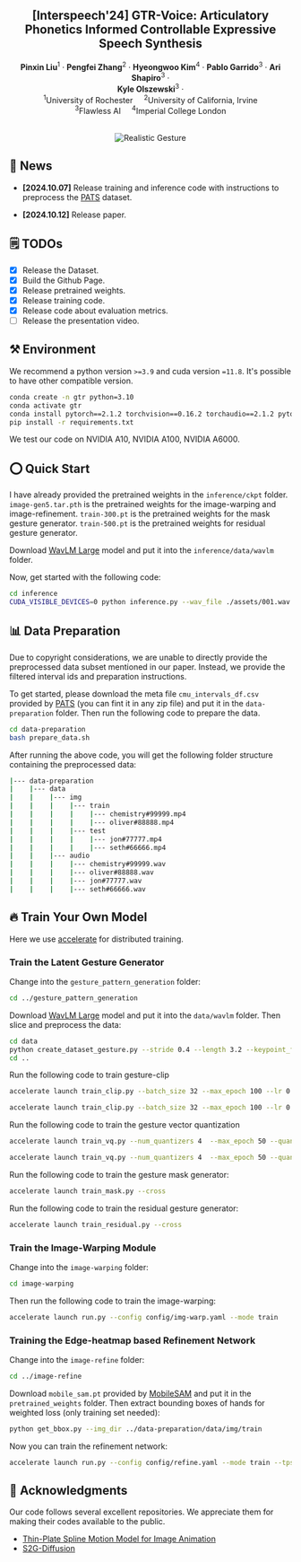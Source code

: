 <p align="center">

  <h2 align="center">[Interspeech'24] GTR-Voice: Articulatory Phonetics Informed Controllable Expressive Speech Synthesis </h2>
  <p align="center">
    <strong>Pinxin Liu</strong></a><sup>1</sup>
    · 
    <strong>Pengfei Zhang</strong></a><sup>2</sup>
    · 
    <strong>Hyeongwoo Kim</strong></a><sup>4</sup>
    ·
    <strong>Pablo Garrido</strong></a><sup>3</sup>
    ·
    <strong>Ari Shapiro</strong></a><sup>3</sup>
    ·
    <br><strong>Kyle Olszewski</strong></a><sup>3</sup>
    ·  
    <br>
    <sup>1</sup>University of Rochester  &nbsp;&nbsp;&nbsp; <sup>2</sup>University of California, Irvine
    <br>
    <sup>3</sup>Flawless AI   &nbsp;&nbsp;&nbsp; <sup>4</sup>Imperial College London
    <br>
    </br>

  </p>
    </p>
<div align="center">
  <img src="./assets/teaser.jpg" alt="Realistic Gesture"></a>
</div>

## 📣 News
* **[2024.10.07]** Release training and inference code with instructions to preprocess the [PATS](https://chahuja.com/pats/download.html) dataset.

* **[2024.10.12]** Release paper.

## 🗒 TODOs
- [x] Release the Dataset.
- [x] Build the Github Page.
- [x] Release pretrained weights.
- [x] Release training code.
- [x] Release code about evaluation metrics.
- [ ] Release the presentation video.

## ⚒️ Environment
We recommend a python version ```>=3.9``` and cuda version ```=11.8```. It's possible to have other compatible version.

```bash
conda create -n gtr python=3.10
conda activate gtr
conda install pytorch==2.1.2 torchvision==0.16.2 torchaudio==2.1.2 pytorch-cuda=11.8 -c pytorch -c nvidia
pip install -r requirements.txt
```

We test our code on NVIDIA A10, NVIDIA A100, NVIDIA A6000.

## ⭕ Quick Start
I have already provided the pretrained weights in the ```inference/ckpt``` folder. 
```image-gen5.tar.pth``` is the pretrained weights for the image-warping and image-refinement. 
```train-300.pt``` is the pretrained weights for the mask gesture generator. ```train-500.pt``` is the pretrained weights for residual gesture generator.

Download [WavLM Large](https://github.com/microsoft/unilm/tree/master/wavlm) model and put it into the ```inference/data/wavlm``` folder.

Now, get started with the following code:

```bash
cd inference
CUDA_VISIBLE_DEVICES=0 python inference.py --wav_file ./assets/001.wav --init_frame ./assets/001.png
```

## 📊 Data Preparation
Due to copyright considerations, we are unable to directly provide the preprocessed data subset mentioned in our paper. Instead, we provide the filtered interval ids and preparation instructions. 

To get started, please download the meta file ```cmu_intervals_df.csv``` provided by [PATS](https://chahuja.com/pats/download.html) (you can fint it in any zip file) and put it in the ```data-preparation``` folder. Then run the following code to prepare the data.

```bash
cd data-preparation
bash prepare_data.sh
```
After running the above code, you will get the following folder structure containing the preprocessed data:

```bash
|--- data-preparation
|    |--- data
|    |    |--- img
|    |    |    |--- train
|    |    |    |    |--- chemistry#99999.mp4
|    |    |    |    |--- oliver#88888.mp4
|    |    |    |--- test
|    |    |    |    |--- jon#77777.mp4
|    |    |    |    |--- seth#66666.mp4
|    |    |--- audio
|    |    |    |--- chemistry#99999.wav
|    |    |    |--- oliver#88888.wav
|    |    |    |--- jon#77777.wav
|    |    |    |--- seth#66666.wav
```

## 🔥 Train Your Own Model
Here we use [accelerate](https://github.com/huggingface/accelerate) for distributed training.



### Train the Latent Gesture Generator
Change into the ```gesture_pattern_generation``` folder:

```bash
cd ../gesture_pattern_generation
```

Download [WavLM Large](https://github.com/microsoft/unilm/tree/master/wavlm) model and put it into the ```data/wavlm``` folder.
Then slice and preprocess the data:

```bash
cd data 
python create_dataset_gesture.py --stride 0.4 --length 3.2 --keypoint_folder ../../stage1/feature --wav_folder ../../data-preparation/data/audio --extract-baseline --extract-wavlm
cd ..
```
Run the following code to train gesture-clip

```bash
accelerate launch train_clip.py --batch_size 32 --max_epoch 100 --lr 0.0001 --gamma 0.05 --feature_name face

accelerate launch train_clip.py --batch_size 32 --max_epoch 100 --lr 0.0001 --gamma 0.05 --feature_name body
```

Run the following code to train the gesture vector quantization
  
```bash
accelerate launch train_vq.py --num_quantizers 4  --max_epoch 50 --quantize_dropout_prob 0.2 --gamma 0.05 --feature_name face

accelerate launch train_vq.py --num_quantizers 4  --max_epoch 50 --quantize_dropout_prob 0.2 --gamma 0.05 --feature_name body
```

Run the following code to train the gesture mask generator:

```bash
accelerate launch train_mask.py --cross
```

Run the following code to train the residual gesture generator:

```bash
accelerate launch train_residual.py --cross
```


### Train the Image-Warping Module
Change into the ```image-warping``` folder:

```bash
cd image-warping
```

Then run the following code to train the image-warping:

```bash 
accelerate launch run.py --config config/img-warp.yaml --mode train
```


### Training the Edge-heatmap based Refinement Network
Change into the ```image-refine``` folder:

```bash
cd ../image-refine
```

Download ```mobile_sam.pt``` provided by [MobileSAM](https://github.com/ChaoningZhang/MobileSAM) and put it in the ```pretrained_weights``` folder. Then extract bounding boxes of hands for weighted loss (only training set needed):
  
```bash
python get_bbox.py --img_dir ../data-preparation/data/img/train
```

Now you can train the refinement network:

```bash
accelerate launch run.py --config config/refine.yaml --mode train --tps_checkpoint ../stage1/log/stage1.pth.tar
```


## 🙏 Acknowledgments

Our code follows several excellent repositories. We appreciate them for making their codes available to the public.
* [Thin-Plate Spline Motion Model for Image Animation](https://github.com/yoyo-nb/Thin-Plate-Spline-Motion-Model)
* [S2G-Diffusion](https://github.com/thuhcsi/S2G-MDDiffusion)

